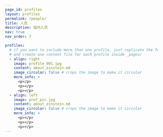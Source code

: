 ```yaml
---
page_id: profiles
layout: profiles
permalink: /people/
title: 人员
description: 组内人员
nav: true
nav_order: 7

profiles:
  # if you want to include more than one profile, just replicate the following block
  # and create one content file for each profile inside _pages/
  - align: right
    image: profile_001.jpg
    content: about_einstein.md
    image_circular: false # crops the image to make it circular
    more_info: >
      <p</p>
      <p></p>
      <p></p>
  - align: left
    image: prof_pic.jpg
    content: about_einstein.md
    image_circular: false # crops the image to make it circular
    more_info: >
      <p></p>
      <p></p>
      <p></p>
---
```

